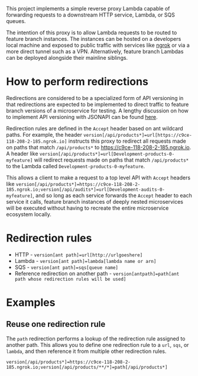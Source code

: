 This project implements a simple reverse proxy Lambda capable of forwarding requests to a downstream HTTP service, Lambda,
or SQS queues.

The intention of this proxy is to allow Lambda requests to be routed to feature branch instances. The instances can be
hosted on a developers local machine and exposed to public traffic with services like [ngrok](https://ngrok.com/) or via
a more direct tunnel such as a VPN. Alternatively, feature branch Lambdas can be deployed alongside their mainline
siblings.

# How to perform redirections

Redirections are considered to be a specialized form of API versioning in that redirections are expected to be implemented
to direct traffic to feature branch versions of a microservice for testing. A lengthy discussion on how to implement API
versioning with JSONAPI can be found [here](https://github.com/json-api/json-api/issues/406).

Redirection rules are defined in the `Accept` header based on ant wildcard paths. For example, the header 
`version[/api/products*]=url[https://c9ce-118-208-2-185.ngrok.io]` instructs this proxy to redirect all requests made on
paths that match `/api/products*` to https://c9ce-118-208-2-185.ngrok.io. A header like
`version[/api/products*]=url[Development-products-0-myfeature]` will redirect requests made on
paths that match `/api/products*` to the Lambda called `Development-products-0-myfeature`.

This allows a client to make a request to a top level API with `Accept` headers like 
`version[/api/products*]=https://c9ce-118-208-2-185.ngrok.io;version[/api/audits*]=url[Development-audits-0-myfeature]`,
and so long as each service forwards the `Accept` header to each service it calls, feature branch instances of 
deeply nested microservices will be executed without having to recreate the entire microservice ecosystem locally.

# Redirection rules

* HTTP - `version[ant path]=url[http://urlgoeshere]`
* Lambda - `version[ant path]=lambda[lambda name or arn]`
* SQS - `version[ant path]=sqs[queue name]`
* Reference redirection on another path - `version[antpath]=path[ant path whose redirection rules will be used]`

# Examples

## Reuse one redirection rule

The `path` redirection performs a lookup of the redirection rule assigned to another path. This allows you to define
one redirection rule to a `url`, `sqs`, or `lambda`, and then reference it from multiple other redirection rules.

`version[/api/products*]=https://c9ce-118-208-2-185.ngrok.io;version[/api/products/**/*]=path[/api/products*]`